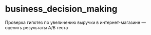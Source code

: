 # business_decision_making
Проверка гипотез по увеличению выручки в интернет-магазине — оценить результаты A/B теста
